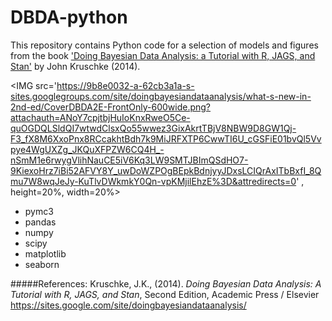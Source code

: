 # DBDA-python
This repository contains Python code for a selection of models and figures from the book <A target="_blank" href='https://sites.google.com/site/doingbayesiandataanalysis/'>'Doing Bayesian Data Analysis: a Tutorial with R, JAGS, and Stan'</A> by John Kruschke (2014).<P>

<IMG src='https://9b8e0032-a-62cb3a1a-s-sites.googlegroups.com/site/doingbayesiandataanalysis/what-s-new-in-2nd-ed/CoverDBDA2E-FrontOnly-600wide.png?attachauth=ANoY7cpjtbjHuIoKnxRweO5Ce-quOGDQLSldQI7wtwdClsxQo55wwez3GixAkrtTBjV8NBW9D8GW1Qj-F3_fX8M6XxoPnx8RCcakhtBdh7k9MiJRFXTP6CwwTI6U_cGSFiE01bvQl5Vvpye4WgUXZg_JKQuXFPZW6CQ4H_-nSmM1e6rwygVlihNauCE5iV6Kq3LW9SMTJBImQSdHO7-9KiexoHrz7iBi52AFVY8Y_uwDoWZPOgBEpkBdnjyyJDxsLCIQrAxITbBxfI_8Qmu7W8wqJeJy-KuTlvDWkmkY0Qn-vpKMjilEhzE%3D&attredirects=0' , height=20%, width=20%>

<UL>
<LI>pymc3
<LI>pandas
<LI>numpy
<LI>scipy
<LI>matplotlib
<LI>seaborn
</UL>

#####References:
Kruschke, J.K., (2014). <I>Doing Bayesian Data Analysis: A Tutorial with R, JAGS, and Stan</I>, Second Edition, Academic Press / Elsevier https://sites.google.com/site/doingbayesiandataanalysis/
